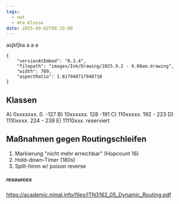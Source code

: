 ```yaml
---
tags:
  - nwt
  - 4te_Klasse
date: 2025-09-02T08:15:00
---
```


asjkfjka
a
a
a

```handdrawn-ink
{
	"versionAtEmbed": "0.3.4",
	"filepath": "images/Ink/Drawing/2025.9.2 - 9.08am.drawing",
	"width": 709,
	"aspectRatio": 1.817948717948718
}
```


## Klassen
A) 0xxxxxxx. 0. -127
B) 10xxxxxx. 128 -191
C) 110xxxxx. 192 - 223
D) 1110xxxx. 224 - 239
E) 11110xxx. reserviert


## Maßnahmen gegen Routingschleifen

1) Markierung "nicht mehr erreichbar" (Hopcount 16)
2) Hold-down-Timer (180s)
3) Split-hiron w/ poison reverse


##### resources 
https://academic.nimal.info/files/ITN3162_05_Dynamic_Routing.pdf